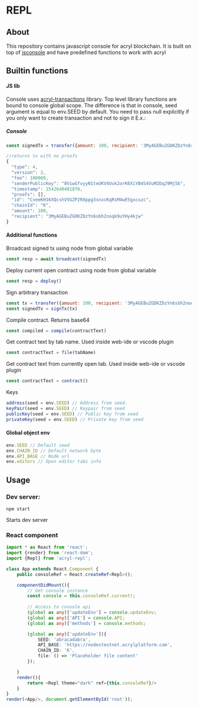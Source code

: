 # REPL
## About
This repository contains javascript console for acryl blockchain.
It is built on top of [jsconsole](https://github.com/remy/jsconsole) and have predefined functions to work with acryl
## Builtin functions
#### JS lib
Console uses [acryl-transactions](https://acrylplatform.github.io/acryl-transactions/) library. Top level library functions are bound to console global scope.
The difference is that in console, seed argument is equal to env.SEED by default. You need to pass null explicitly if you only want to create transaction and not to sign it
E.x.:
##### Console
```javascript
const signedTx = transfer({amount: 100, recipient: '3MyAGEBuZGDKZDzYn6sbh2noqk9uYHy4kjw', senderPublicKey: '8ViwGfvyyN1teUKV4Uvk2orK6XiYB4S4VuM2DqJ9Mj5b'}, null)

//returns tx with no proofs
{
  "type": 4,
  "version": 2,
  "fee": 100000,
  "senderPublicKey": "8ViwGfvyyN1teUKV4Uvk2orK6XiYB4S4VuM2DqJ9Mj5b",
  "timestamp": 1542640481876,
  "proofs": [],
  "id": "CveeKH16XQcshV5GZP2RXppg3snxcKqRsM4wE5gxcuzc",
  "chainId": "K",
  "amount": 100,
  "recipient": "3MyAGEBuZGDKZDzYn6sbh2noqk9uYHy4kjw"
}

```
#### Additional functions
Broadcast signed tx using node from global variable 
```javascript
const resp = await broadcast(signedTx)
```
Deploy current open contract using node from global variable 
```javascript
const resp = deploy()
```
Sign arbitrary transaction
```javascript
const tx = transfer({amount: 100, recipient: '3MyAGEBuZGDKZDzYn6sbh2noqk9uYHy4kjw', senderPublicKey: '8ViwGfvyyN1teUKV4Uvk2orK6XiYB4S4VuM2DqJ9Mj5b'}, null)
const signedTx = signTx(tx)
```
Compile contract. Returns base64
```javascript
const compiled = compile(contractText)
```
Get contract text by tab name. Used inside web-ide or vscode plugin
```javascript
const contractText = file(tabName)
```
Get contract text from currently open tab. Used inside web-ide or vscode plugin
```javascript
const contractText = contract()
```

Keys
```javascript
address(seed = env.SEED) // Address from seed. 
keyPair(seed = env.SEED) // Keypair from seed
publicKey(seed = env.SEED) // Public key from seed
privateKey(seed = env.SEED) // Private key from seed
```
#### Global object env
```javascript
env.SEED // Default seed
env.CHAIN_ID // Default network byte
env.API_BASE // Node url 
env.editors // Open editor tabs info
```
## Usage
### Dev server:
```npm
npm start
```
Starts dev server
### React component
```typescript jsx
import * as React from 'react';
import {render} from 'react-dom';
import {Repl} from 'acryl-repl';

class App extends React.Component {
    public consoleRef = React.createRef<Repl>();

    componentDidMount(){
        // Get console instance
        const console = this.consoleRef.current!;
        
        // Access to console api
        (global as any)['updateEnv'] = console.updateEnv;
        (global as any)['API'] = console.API;
        (global as any)['methods'] = console.methods;

        (global as any)['updateEnv']({
            SEED: 'abracadabra',
            API_BASE: 'https://nodestestnet.acrylplatform.com',
            CHAIN_ID: 'K',
            file: () => 'Placeholder file content'
        });

    }
    render(){
        return <Repl theme="dark" ref={this.consoleRef}/>
    }
}
render(<App/>, document.getElementById('root'));
```



